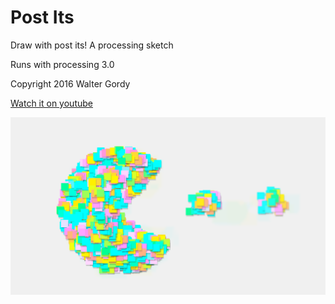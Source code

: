 # Post Its

Draw with post its! A processing sketch 

Runs with processing 3.0

Copyright 2016 Walter Gordy

[Watch it on youtube](https://youtu.be/SZQj2gdhZFE)

![processing sketch preview](https://github.com/s4lt3d/PostIts/blob/master/preview.png?raw=true)
